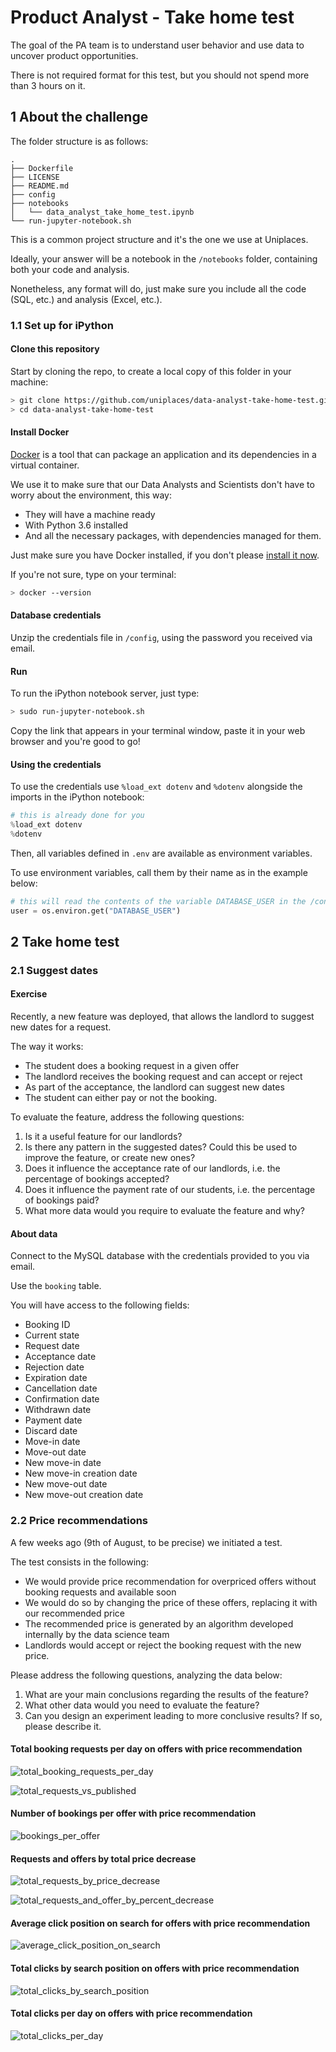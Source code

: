 # Product Analyst - Take home test

The goal of the PA team is to understand user behavior and use data to uncover product opportunities.

There is not required format for this test, but you should not spend more than 3 hours on it.

## 1 About the challenge

The folder structure is as follows:

```
.
├── Dockerfile
├── LICENSE
├── README.md
├── config
├── notebooks
│   └── data_analyst_take_home_test.ipynb
└── run-jupyter-notebook.sh
```

This is a common project structure and it's the one we use at Uniplaces.

Ideally, your answer will be a notebook in the `/notebooks` folder, containing both your code and analysis.

Nonetheless, any format will do, just make sure you include all the code (SQL, etc.) and analysis (Excel, etc.).

### 1.1 Set up for iPython

#### Clone this repository

Start by cloning the repo, to create a local copy of this folder in your machine:

```bash
> git clone https://github.com/uniplaces/data-analyst-take-home-test.git
> cd data-analyst-take-home-test
```

#### Install Docker

[Docker](https://en.wikipedia.org/wiki/Docker_%28software%29) is a tool that can package an application and its dependencies in a virtual container.

We use it to make sure that our Data Analysts and Scientists don't have to worry about the environment, this way:

* They will have a machine ready
* With Python 3.6 installed
* And all the necessary packages, with dependencies managed for them.

Just make sure you have Docker installed, if you don't please [install it now](https://docs.docker.com/engine/installation/).

If you're not sure, type on your terminal:

```bash
> docker --version
```

#### Database credentials

Unzip the credentials file in `/config`, using the password you received via email.

#### Run

To run the iPython notebook server, just type:

```bash
> sudo run-jupyter-notebook.sh
```

Copy the link that appears in your terminal window, paste it in your web browser and you're good to go!

#### Using the credentials

To use the credentials use `%load_ext dotenv` and `%dotenv` alongside the imports in the iPython notebook:

```python
# this is already done for you
%load_ext dotenv
%dotenv
```

Then, all variables defined in `.env` are available as environment variables.

To use environment variables, call them by their name as in the example below:

```python
# this will read the contents of the variable DATABASE_USER in the /config/.env file
user = os.environ.get("DATABASE_USER")
```

## 2 Take home test

### 2.1 Suggest dates

#### Exercise

Recently, a new feature was deployed, that allows the landlord to suggest new dates for a request.

The way it works:

* The student does a booking request in a given offer
* The landlord receives the booking request and can accept or reject
* As part of the acceptance, the landlord can suggest new dates
* The student can either pay or not the booking.

To evaluate the feature, address the following questions:

1. Is it a useful feature for our landlords?
2. Is there any pattern in the suggested dates? Could this be used to improve the feature, or create new ones?
3. Does it influence the acceptance rate of our landlords, i.e. the percentage of bookings accepted?
4. Does it influence the payment rate of our students, i.e. the percentage of bookings paid?
5. What more data would you require to evaluate the feature and why?

#### About data

Connect to the MySQL database with the credentials provided to you via email.

Use the `booking` table.

You will have access to the following fields:

* Booking ID
* Current state
* Request date
* Acceptance date
* Rejection date
* Expiration date
* Cancellation date
* Confirmation date
* Withdrawn date
* Payment date
* Discard date
* Move-in date
* Move-out date
* New move-in date
* New move-in creation date
* New move-out date
* New move-out creation date

### 2.2 Price recommendations

A few weeks ago (9th of August, to be precise) we initiated a test.

The test consists in the following:

* We would provide price recommendation for overpriced offers without booking requests and available soon
* We would do so by changing the price of these offers, replacing it with our recommended price
* The recommended price is generated by an algorithm developed internally by the data science team
* Landlords would accept or reject the booking request with the new price.

Please address the following questions, analyzing the data below:

1. What are your main conclusions regarding the results of the feature?
2. What other data would you need to evaluate the feature?
3. Can you design an experiment leading to more conclusive results? If so, please describe it.

#### Total booking requests per day on offers with price recommendation

![total_booking_requests_per_day](assets/total_booking_requests_per_day.png)

![total_requests_vs_published](assets/total_booking_requests_vs_published.png)

#### Number of bookings per offer with price recommendation

![bookings_per_offer](assets/total_bookings_per_offer.png)

#### Requests and offers by total price decrease

![total_requests_by_price_decrease](assets/total_requests_and_offer_by_decrease.png)

![total_requests_and_offer_by_percent_decrease](assets/total_requests_and_offers_by_percent_decrease.png)

#### Average click position on search for offers with price recommendation

![average_click_position_on_search](assets/average_click_position.png)

#### Total clicks by search position on offers with price recommendation

![total_clicks_by_search_position](assets/total_clicks_by_search_position.png)

#### Total clicks per day on offers with price recommendation

![total_clicks_per_day](assets/total_clicks_per_day.png)
